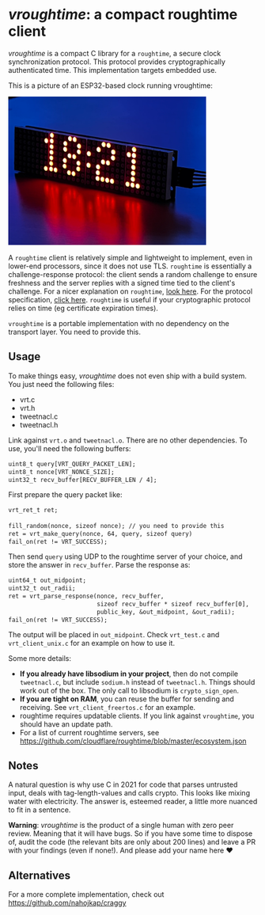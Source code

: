 # _vroughtime_: a compact roughtime client

_vroughtime_ is a compact C library for a `roughtime`, a secure clock synchronization protocol. This protocol provides cryptographically authenticated time. This implementation targets embedded use.

This is a picture of an ESP32-based clock running vroughtime:
<p align="left">
  <img src="clock-esp32.jpg" width="400" title="A clock">
</p>



A `roughtime` client is relatively simple and lightweight to implement,
even in lower-end processors, since it does not use TLS.
`roughtime` is essentially a challenge-response protocol:
the client sends a random challenge to ensure freshness
and the server replies with a signed time tied to the
client's challenge.
For a nicer explanation on `roughtime`,
[look here](https://roughtime.googlesource.com/roughtime/#roughtime-1).
For the protocol specification,
[click here](https://roughtime.googlesource.com/roughtime/+/HEAD/PROTOCOL.md).
`roughtime` is useful if your cryptographic protocol relies on time (eg certificate expiration times).

`vroughtime` is a portable implementation with no dependency on the transport layer.
You need to provide this.

## Usage

To make things easy, _vroughtime_ does not even ship with
a build system. You just need the following files:

* vrt.c
* vrt.h
* tweetnacl.c
* tweetnacl.h

Link against `vrt.o` and `tweetnacl.o`. There are no
other dependencies. To use,
you'll need the following buffers:

```
uint8_t query[VRT_QUERY_PACKET_LEN];
uint8_t nonce[VRT_NONCE_SIZE];
uint32_t recv_buffer[RECV_BUFFER_LEN / 4];
```

First prepare the query packet like:
```
vrt_ret_t ret;

fill_random(nonce, sizeof nonce); // you need to provide this
ret = vrt_make_query(nonce, 64, query, sizeof query)
fail_on(ret != VRT_SUCCESS);
```

Then send `query` using UDP to the roughtime server of your choice,
and store the answer in `recv_buffer`. Parse the response
as:

```
uint64_t out_midpoint;
uint32_t out_radii;
ret = vrt_parse_response(nonce, recv_buffer,
                         sizeof recv_buffer * sizeof recv_buffer[0],
                         public_key, &out_midpoint, &out_radii);
fail_on(ret != VRT_SUCCESS);
```

The output will be placed in `out_midpoint`. Check `vrt_test.c` and `vrt_client_unix.c` for an example on how to use it.

Some more details:

 * __If you already have libsodium in your project__, then do not compile
   `tweetnacl.c`, but include `sodium.h` instead of `tweetnacl.h`. Things
   should work out of the box. The only call to libsodium is `crypto_sign_open`.
 * __If you are tight on RAM__, you can reuse the buffer for sending and receiving.
   See `vrt_client_freertos.c` for an example.
 * roughtime requires updatable clients. If you link against `vroughtime`,
   you should have an update path.
 * For a list of current roughtime servers, see
   https://github.com/cloudflare/roughtime/blob/master/ecosystem.json

## Notes

A natural question is why use C in 2021 for code that parses untrusted input,
deals with tag-length-values and calls crypto. This looks like mixing water
with electricity. The answer is, esteemed reader, a little more nuanced to
fit in a sentence.

**Warning**: _vroughtime_ is the product of a single human with zero peer review.
Meaning that it will have bugs. So if you have some time to dispose of,
audit the code (the relevant bits are only about 200 lines) and leave
a PR with your findings (even if none!). And please add your name here ❤️

## Alternatives

For a more complete implementation, check out https://github.com/nahojkap/craggy
